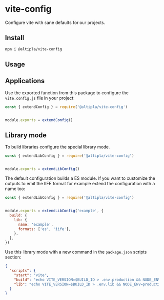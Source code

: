 
# vite-config

Configure vite with sane defaults for our projects.


## Install

```sh
npm i @altipla/vite-config
```


## Usage

## Applications

Use the exported function from this package to configure the `vite.config.js` file in your project:

```js
const { extendConfig } = require('@altipla/vite-config')


module.exports = extendConfig()
```


## Library mode

To build libraries configure the special library mode.

```js
const { extendLibConfig } = require('@altipla/vite-config')


module.exports = extendLibConfig()
```

The default configuration builds a ES module. If you want to customize the outputs to emit the IIFE format for example extend the configuration with a name too:

```js
const { extendLibConfig } = require('@altipla/vite-config')


module.exports = extendLibConfig('example', {
  build: {
    lib: {
      name: 'example',
      formats: ['es', 'iife'],
    },
  },
})
```

Use this library mode with a new command in the `package.json` scripts section:

```json
{
  "scripts": {
    "start": "vite",
    "build": "echo VITE_VERSION=$BUILD_ID > .env.production && NODE_ENV=production vite build && rm .env.production",
    "lib": "echo VITE_VERSION=$BUILD_ID > .env.lib && NODE_ENV=production vite build --mode lib && rm .env.lib"
  }
}
```
